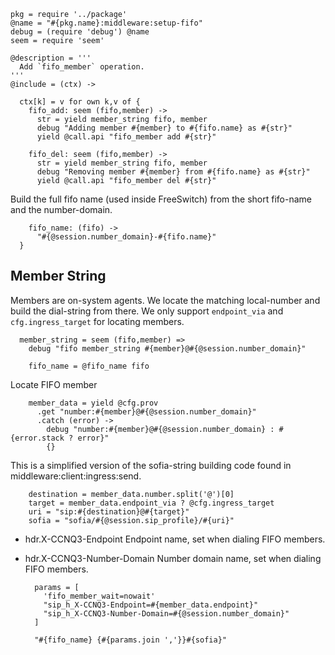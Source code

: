     pkg = require '../package'
    @name = "#{pkg.name}:middleware:setup-fifo"
    debug = (require 'debug') @name
    seem = require 'seem'

    @description = '''
      Add `fifo_member` operation.
    '''
    @include = (ctx) ->

      ctx[k] = v for own k,v of {
        fifo_add: seem (fifo,member) ->
          str = yield member_string fifo, member
          debug "Adding member #{member} to #{fifo.name} as #{str}"
          yield @call.api "fifo_member add #{str}"

        fifo_del: seem (fifo,member) ->
          str = yield member_string fifo, member
          debug "Removing member #{member} from #{fifo.name} as #{str}"
          yield @call.api "fifo_member del #{str}"

Build the full fifo name (used inside FreeSwitch) from the short fifo-name and the number-domain.

        fifo_name: (fifo) ->
          "#{@session.number_domain}-#{fifo.name}"
      }

Member String
-------------

Members are on-system agents. We locate the matching local-number and build the dial-string from there.
We only support `endpoint_via` and `cfg.ingress_target` for locating members.

      member_string = seem (fifo,member) =>
        debug "fifo member_string #{member}@#{@session.number_domain}"

        fifo_name = @fifo_name fifo

Locate FIFO member

        member_data = yield @cfg.prov
          .get "number:#{member}@#{@session.number_domain}"
          .catch (error) ->
            debug "number:#{member}@#{@session.number_domain} : #{error.stack ? error}"
            {}

This is a simplified version of the sofia-string building code found in middleware:client:ingress:send.

        destination = member_data.number.split('@')[0]
        target = member_data.endpoint_via ? @cfg.ingress_target
        uri = "sip:#{destination}@#{target}"
        sofia = "sofia/#{@session.sip_profile}/#{uri}"

* hdr.X-CCNQ3-Endpoint Endpoint name, set when dialing FIFO members.
* hdr.X-CCNQ3-Number-Domain Number domain name, set when dialing FIFO members.

        params = [
          'fifo_member_wait=nowait'
          "sip_h_X-CCNQ3-Endpoint=#{member_data.endpoint}"
          "sip_h_X-CCNQ3-Number-Domain=#{@session.number_domain}"
        ]

        "#{fifo_name} {#{params.join ','}}#{sofia}"
